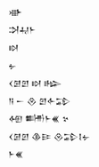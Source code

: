 <div class='block'>
<div class='line'>𒀝</div>
<div class='line'>𒋫𒄷𒈨</div>
<div class='line'>𒊭</div>
<div class='line'>𒉡</div>
<div class='line'>𒌋𒌆𒇻 𒊭 𒈗</div>
<div class='line'>𒀀 𒀸 𒊮 𒇻𒅆𒁉</div>
<div class='line'>𒅇 𒌦𒈨𒌍 𒆳</div>
<div class='line'>𒌋𒌆𒇻 𒆠𒄿 𒊮𒁉𒋙𒉡</div>
<div class='line'>𒈨𒌍</div>
</div>